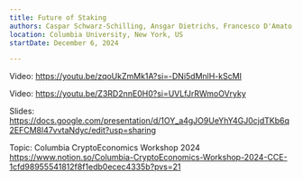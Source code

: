 ```yaml
---
title: Future of Staking
authors: Caspar Schwarz-Schilling, Ansgar Dietrichs, Francesco D'Amato, Barnabé Monnot
location: Columbia University, New York, US
startDate: December 6, 2024

---
```


Video: <https://youtu.be/zqoUkZmMk1A?si=-DNi5dMnlH-kScMI>

Video: <https://youtu.be/Z3RD2nnE0H0?si=UVLfJrRWmoOVryky>

Slides: <https://docs.google.com/presentation/d/1OY_a4gJO9UeYhY4GJ0cjdTKb6q2EFCM8l47vvtaNdyc/edit?usp=sharing>

Topic: Columbia CryptoEconomics Workshop 2024 <https://www.notion.so/Columbia-CryptoEconomics-Workshop-2024-CCE-1cfd98955541812f8f1edb0ecec4335b?pvs=21>